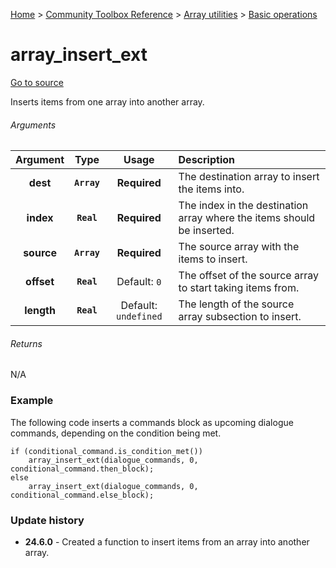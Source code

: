 [Home](/README.md) > [Community Toolbox Reference](/Docs/Reference/Reference.md) > [Array utilities](/Docs/Reference/Groups/ArrayUtils.md) > [Basic operations](/Docs/Reference/Groups/ArrayUtils_Basics.md)

# array_insert_ext

[Go to source](/Community%20Toolbox/scripts/utils_CommunityToolboxArray/utils_CommunityToolboxArray.gml#L46)

Inserts items from one array into another array.

###### Arguments

| Argument | Type | Usage | Description |
|:---:|:---:|:---:|:---|
| **dest** | **`Array`** | **Required** | The destination array to insert the items into. |
| **index** | **`Real`** | **Required** | The index in the destination array where the items should be inserted. |
| **source** | **`Array`** | **Required** | The source array with the items to insert. |
| **offset** | **`Real`** | Default: `0` | The offset of the source array to start taking items from. |
| **length** | **`Real`** | Default: `undefined` | The length of the source array subsection to insert. |

###### Returns
N/A

### Example

The following code inserts a commands block as upcoming dialogue commands, depending on the condition being met.

```gml
if (conditional_command.is_condition_met())
    array_insert_ext(dialogue_commands, 0, conditional_command.then_block);
else
    array_insert_ext(dialogue_commands, 0, conditional_command.else_block);
```

### Update history

- **24.6.0** - Created a function to insert items from an array into another array.
